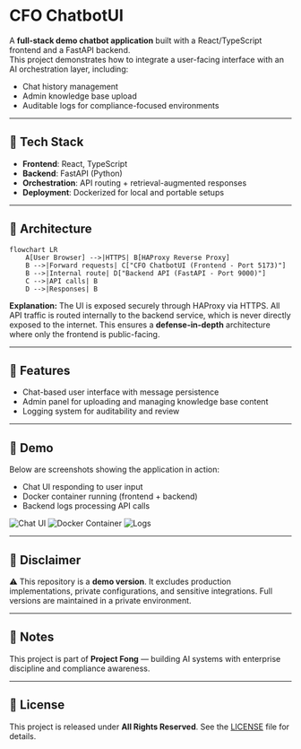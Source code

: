 # CFO ChatbotUI

A **full-stack demo chatbot application** built with a React/TypeScript frontend and a FastAPI backend.  
This project demonstrates how to integrate a user-facing interface with an AI orchestration layer, including:  

- Chat history management  
- Admin knowledge base upload  
- Auditable logs for compliance-focused environments  

---

## 🔹 Tech Stack
- **Frontend**: React, TypeScript  
- **Backend**: FastAPI (Python)  
- **Orchestration**: API routing + retrieval-augmented responses  
- **Deployment**: Dockerized for local and portable setups  

---

## 🔹 Architecture

```mermaid
flowchart LR
    A[User Browser] -->|HTTPS| B[HAProxy Reverse Proxy]
    B -->|Forward requests| C["CFO ChatbotUI (Frontend - Port 5173)"]
    B -->|Internal route| D["Backend API (FastAPI - Port 9000)"]
    C -->|API calls| B
    D -->|Responses| B
````

**Explanation:**
The UI is exposed securely through HAProxy via HTTPS.
All API traffic is routed internally to the backend service, which is never directly exposed to the internet.
This ensures a **defense-in-depth** architecture where only the frontend is public-facing.

---

## 🔹 Features

* Chat-based user interface with message persistence
* Admin panel for uploading and managing knowledge base content
* Logging system for auditability and review

---

## 🔹 Demo

Below are screenshots showing the application in action:

* Chat UI responding to user input
* Docker container running (frontend + backend)
* Backend logs processing API calls

![Chat UI](docs/ui-demo.png)
![Docker Container](docs/docker.png)
![Logs](docs/logs.png)

---

## 🔹 Disclaimer

⚠️ This repository is a **demo version**.
It excludes production implementations, private configurations, and sensitive integrations.
Full versions are maintained in a private environment.

---

## 🔹 Notes

This project is part of **Project Fong** — building AI systems with enterprise discipline and compliance awareness.

---

## 🔹 License

This project is released under **All Rights Reserved**.
See the [LICENSE](LICENSE.md) file for details.

